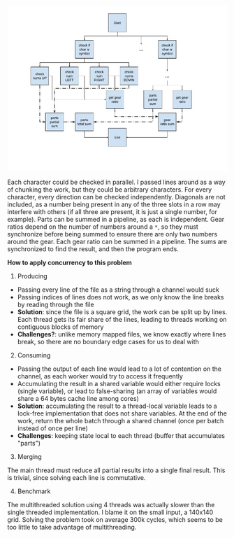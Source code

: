 ![Data-flow graph](https://github.com/LucasGdosR/advent_of_code_23/blob/main/03/03.jpg)

Each character could be checked in parallel. I passed lines around as a way of chunking the work, but they could be arbitrary characters. For every character, every direction can be checked independently. Diagonals are not included, as a number being present in any of the three slots in a row may interfere with others (if all three are present, it is just a single number, for example). Parts can be summed in a pipeline, as each is independent. Gear ratios depend on the number of numbers around a `*`, so they must synchronize before being summed to ensure there are only two numbers around the gear. Each gear ratio can be summed in a pipeline. The sums are synchronized to find the result, and then the program ends.

**How to apply concurrency to this problem**

1. Producing
- Passing every line of the file as a string through a channel would suck
- Passing indices of lines does not work, as we only know the line breaks by reading through the file
- **Solution**: since the file is a square grid, the work can be split up by lines. Each thread gets its fair share of the lines, leading to threads working on contiguous blocks of memory
- **Challenges?**: unlike memory mapped files, we know exactly where lines break, so there are no boundary edge cases for us to deal with

2. Consuming
- Passing the output of each line would lead to a lot of contention on the channel, as each worker would try to access it frequently
- Accumulating the result in a shared variable would either require locks (single variable), or lead to false-sharing (an array of variables would share a 64 bytes cache line among cores)
- **Solution**: accumulating the result to a thread-local variable leads to a lock-free implementation that does not share variables. At the end of the work, return the whole batch through a shared channel (once per batch instead of once per line)
- **Challenges**: keeping state local to each thread (buffer that accumulates "parts")

3. Merging

The main thread must reduce all partial results into a single final result. This is trivial, since solving each line is commutative.

4. Benchmark

The multithreaded solution using 4 threads was actually slower than the single threaded implementation. I blame it on the small input, a 140x140 grid. Solving the problem took on average 300k cycles, which seems to be too little to take advantage of multithreading.
